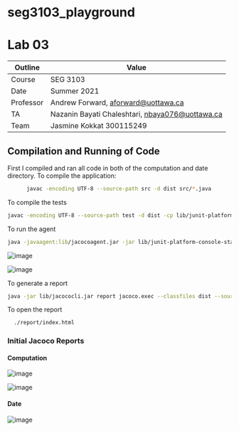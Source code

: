 # seg3103_playground
# Lab 03

| Outline | Value |
| --- | --- |
| Course | SEG 3103 |
| Date | Summer 2021 |
| Professor | Andrew Forward, aforward@uottawa.ca |
| TA | Nazanin Bayati Chaleshtari, nbaya076@uottawa.ca |
| Team | Jasmine Kokkat 300115249<br> |


## Compilation and Running of Code


First I compiled and ran all code in both of the computation and date directory. 
To compile the application:
```bash
      javac -encoding UTF-8 --source-path src -d dist src/*.java
```

To compile the tests

```bash
javac -encoding UTF-8 --source-path test -d dist -cp lib/junit-platform-console-standalone-1.7.1.jar test/*.java src/*.java
```
To run the agent

```bash
java -javaagent:lib/jacocoagent.jar -jar lib/junit-platform-console-standalone-1.7.1.jar --class-path dist --scan-class-path
```

![image](https://user-images.githubusercontent.com/55165117/120688465-16ee5a00-c471-11eb-9840-4d332e8921ed.png)

![image](https://user-images.githubusercontent.com/55165117/120688589-38e7dc80-c471-11eb-93e8-f9ae434bfe0b.png)


To generate a report
```bash
java -jar lib/jacococli.jar report jacoco.exec --classfiles dist --sourcefiles src --html report
```



To open the report
```bash
  ./report/index.html
```
### Initial Jacoco Reports

#### Computation
![image](https://user-images.githubusercontent.com/55165117/120685972-79922680-c46e-11eb-8d68-ac22169705fd.png)

![image](https://user-images.githubusercontent.com/55165117/120687411-fffb3800-c46f-11eb-952a-3cdbbcd1c209.png)

#### Date

![image](https://user-images.githubusercontent.com/55165117/120687751-50729580-c470-11eb-9231-428d3f181325.png)



